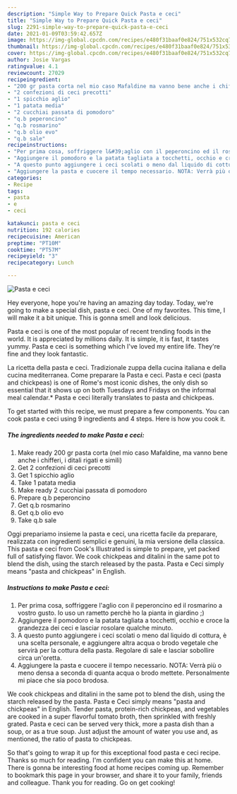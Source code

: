 ```yaml
---
description: "Simple Way to Prepare Quick Pasta e ceci"
title: "Simple Way to Prepare Quick Pasta e ceci"
slug: 2291-simple-way-to-prepare-quick-pasta-e-ceci
date: 2021-01-09T03:59:42.657Z
image: https://img-global.cpcdn.com/recipes/e480f31baaf0e824/751x532cq70/pasta-e-ceci-recipe-main-photo.jpg
thumbnail: https://img-global.cpcdn.com/recipes/e480f31baaf0e824/751x532cq70/pasta-e-ceci-recipe-main-photo.jpg
cover: https://img-global.cpcdn.com/recipes/e480f31baaf0e824/751x532cq70/pasta-e-ceci-recipe-main-photo.jpg
author: Josie Vargas
ratingvalue: 4.1
reviewcount: 27029
recipeingredient:
- "200 gr pasta corta nel mio caso Mafaldine ma vanno bene anche i chifferi i ditali rigati e simili"
- "2 confezioni di ceci precotti"
- "1 spicchio aglio"
- "1 patata media"
- "2 cucchiai passata di pomodoro"
- "q.b peperoncino"
- "q.b rosmarino"
- "q.b olio evo"
- "q.b sale"
recipeinstructions:
- "Per prima cosa, soffriggere l&#39;aglio con il peperoncino ed il rosmarino a vostro gusto. Io uso un rametto perchè ho la pianta in giardino ;)"
- "Aggiungere il pomodoro e la patata tagliata a tocchetti, occhio e croce la grandezza dei ceci e lasciar rosolare qualche minuto."
- "A questo punto aggiungere i ceci scolati o meno dal liquido di cottura, è una scelta personale, e aggiungere altra acqua o brodo vegetale che servirà per la cottura della pasta. Regolare di sale e lasciar sobollire circa un&#39;oretta."
- "Aggiungere la pasta e cuocere il tempo necessario. NOTA: Verrà più o meno densa a seconda di quanta acqua o brodo mettete. Personalmente mi piace che sia poco brodosa."
categories:
- Recipe
tags:
- pasta
- e
- ceci

katakunci: pasta e ceci 
nutrition: 192 calories
recipecuisine: American
preptime: "PT10M"
cooktime: "PT57M"
recipeyield: "3"
recipecategory: Lunch

---
```



![Pasta e ceci](https://img-global.cpcdn.com/recipes/e480f31baaf0e824/751x532cq70/pasta-e-ceci-recipe-main-photo.jpg)

Hey everyone, hope you're having an amazing day today. Today, we're going to make a special dish, pasta e ceci. One of my favorites. This time, I will make it a bit unique. This is gonna smell and look delicious.

Pasta e ceci is one of the most popular of recent trending foods in the world. It is appreciated by millions daily. It is simple, it is fast, it tastes yummy. Pasta e ceci is something which I've loved my entire life. They're fine and they look fantastic.

La ricetta della pasta e ceci. Tradizionale zuppa della cucina italiana e della cucina mediterranea. Come preparare la Pasta e ceci. Pasta e ceci (pasta and chickpeas) is one of Rome&#39;s most iconic dishes, the only dish so essential that it shows up on both Tuesdays and Fridays on the informal meal calendar.* Pasta e ceci literally translates to pasta and chickpeas.


To get started with this recipe, we must prepare a few components. You can cook pasta e ceci using 9 ingredients and 4 steps. Here is how you cook it.

<!--inarticleads1-->

##### The ingredients needed to make Pasta e ceci:

1. Make ready 200 gr pasta corta (nel mio caso Mafaldine, ma vanno bene anche i chifferi, i ditali rigati e simili)
1. Get 2 confezioni di ceci precotti
1. Get 1 spicchio aglio
1. Take 1 patata media
1. Make ready 2 cucchiai passata di pomodoro
1. Prepare q.b peperoncino
1. Get q.b rosmarino
1. Get q.b olio evo
1. Take q.b sale


Oggi prepariamo insieme la pasta e ceci, una ricetta facile da preparare, realizzata con ingredienti semplici e genuini, la mia versione della classica. This pasta e ceci from Cook&#39;s Illustrated is simple to prepare, yet packed full of satisfying flavor. We cook chickpeas and ditalini in the same pot to blend the dish, using the starch released by the pasta. Pasta e Ceci simply means &#34;pasta and chickpeas&#34; in English. 

<!--inarticleads2-->

##### Instructions to make Pasta e ceci:

1. Per prima cosa, soffriggere l&#39;aglio con il peperoncino ed il rosmarino a vostro gusto. Io uso un rametto perchè ho la pianta in giardino ;)
1. Aggiungere il pomodoro e la patata tagliata a tocchetti, occhio e croce la grandezza dei ceci e lasciar rosolare qualche minuto.
1. A questo punto aggiungere i ceci scolati o meno dal liquido di cottura, è una scelta personale, e aggiungere altra acqua o brodo vegetale che servirà per la cottura della pasta. Regolare di sale e lasciar sobollire circa un&#39;oretta.
1. Aggiungere la pasta e cuocere il tempo necessario. NOTA: Verrà più o meno densa a seconda di quanta acqua o brodo mettete. Personalmente mi piace che sia poco brodosa.


We cook chickpeas and ditalini in the same pot to blend the dish, using the starch released by the pasta. Pasta e Ceci simply means &#34;pasta and chickpeas&#34; in English. Tender pasta, protein-rich chickpeas, and vegetables are cooked in a super flavorful tomato broth, then sprinkled with freshly grated. Pasta e ceci can be served very thick, more a pasta dish than a soup, or as a true soup. Just adjust the amount of water you use and, as mentioned, the ratio of pasta to chickpeas. 

So that's going to wrap it up for this exceptional food pasta e ceci recipe. Thanks so much for reading. I'm confident you can make this at home. There is gonna be interesting food at home recipes coming up. Remember to bookmark this page in your browser, and share it to your family, friends and colleague. Thank you for reading. Go on get cooking!
